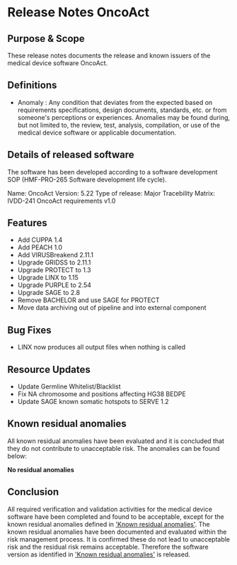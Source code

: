 # Release Notes OncoAct

## Purpose & Scope
These release notes documents the release and known issuers of the medical device software OncoAct.

## Definitions
- Anomaly : Any condition that deviates from the expected based on requirements specifications, design documents, standards, etc. or from someone's perceptions or experiences. Anomalies may be found during, but not limited to, the review, test, analysis, compilation, or use of the medical device software or applicable documentation. 

## Details of released software
The software has been developed according to a software development SOP (HMF-PRO-265 Software development life cycle).

Name: OncoAct
Version: 5.22
Type of release: Major
Tracebility Matrix: IVDD-241 OncoAct requirements v1.0

## Features
- Add CUPPA 1.4
- Add PEACH 1.0
- Add VIRUSBreakend 2.11.1
- Upgrade GRIDSS to 2.11.1
- Upgrade PROTECT to 1.3
- Upgrade LINX to 1.15
- Upgrade PURPLE to 2.54
- Upgrade SAGE to 2.8
- Remove BACHELOR and use SAGE for PROTECT
- Move data archiving out of pipeline and into external component

## Bug Fixes
- LINX now produces all output files when nothing is called

## Resource Updates
- Update Germline Whitelist/Blacklist
- Fix NA chromosome and positions affecting HG38 BEDPE
- Update SAGE known somatic hotspots to SERVE 1.2

## Known residual anomalies
All known residual anomalies have been evaluated and it is concluded that they do not contribute to unacceptable risk. The anomalies can be found below:

**No residual anomalies**

## Conclusion
All required verification and validation activities for the medical device software have been completed and found to be acceptable, except for the known residual anomalies defined in ['Known residual anomalies'](#known-residual-anomalies). The known residual anomalies have been documented and evaluated within the risk management process. It is confirmed these do not lead to unacceptable risk and the residual risk remains acceptable. Therefore the software version as identified in ['Known residual anomalies'](#known-residual-anomalies) is released.
